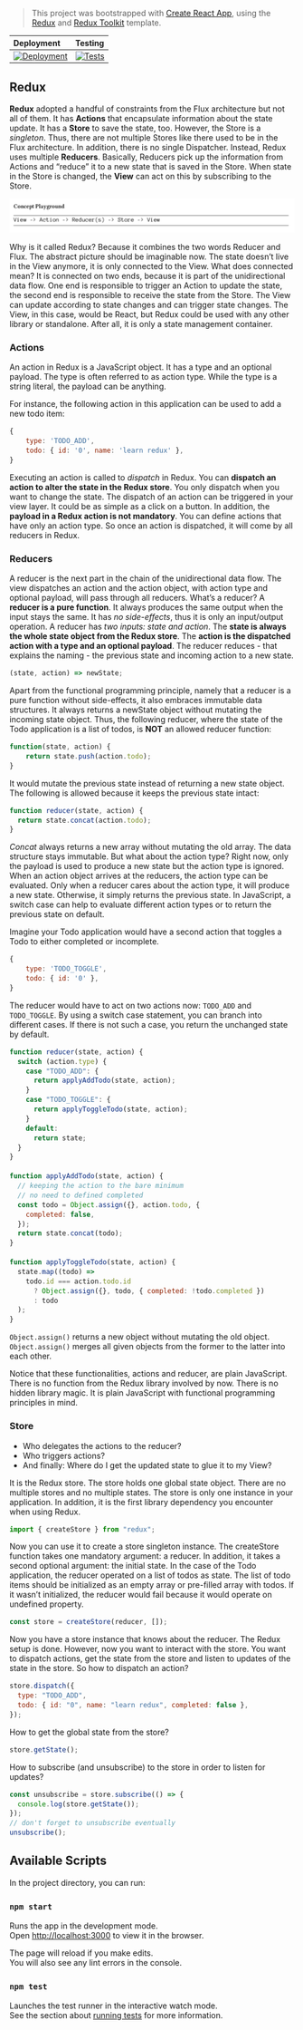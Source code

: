 > This project was bootstrapped with [Create React App](https://github.com/facebook/create-react-app), using the [Redux](https://redux.js.org/) and [Redux Toolkit](https://redux-toolkit.js.org/) template.

| **Deployment**                                                                                                                                                                                          | **Testing**                                                                                                                                                                                                          |
| :------------------------------------------------------------------------------------------------------------------------------------------------------------------------------------------------------ | :------------------------------------------------------------------------------------------------------------------------------------------------------------------------------------------------------------------- |
| [![Deployment](https://img.shields.io/github/workflow/status/mattborghi/react-redux-intro/Build%20and%20Deploy?style=for-the-badge&logo=githubactions)](https://mattborghi.github.io/react-redux-intro) | [![Tests](https://img.shields.io/github/workflow/status/mattborghi/react-redux-intro/CRA%20CI?style=for-the-badge&logo=testinglibrary)](https://github.com/mattborghi/react-redux-intro/actions/workflows/Tests.yml) |

## Redux

**Redux** adopted a handful of constraints from the Flux architecture but not all of them. It has **Actions** that encapsulate information about the state update. It has a **Store** to save the state, too. However, the Store is a _singleton_. Thus, there are not multiple Stores like there used to be in the Flux architecture.
In addition, there is no single Dispatcher. Instead, Redux uses multiple **Reducers**. Basically, Reducers pick up the information from Actions and “reduce” it to a new state that is saved in the Store. When state in the Store is changed, the **View** can act on this by subscribing to the Store.

![redux](./assets/img/redux.png)

Why is it called Redux? Because it combines the two words Reducer and Flux. The abstract picture
should be imaginable now. The state doesn’t live in the View anymore, it is only connected to the View. What does connected mean? It is connected on two ends, because it is part of the unidirectional data flow. One end is responsible to trigger an Action to update the state, the second end is responsible to receive the state from the Store. The View can update according to state changes and can trigger state changes.
The View, in this case, would be React, but Redux could be used with any other library or standalone.
After all, it is only a state management container.

### Actions

An action in Redux is a JavaScript object. It has a type and an optional payload. The type is often
referred to as action type. While the type is a string literal, the payload can be anything.

For instance, the following action in this application can be used to add a new todo item:

```javascript
{
    type: 'TODO_ADD',
    todo: { id: '0', name: 'learn redux' },
}
```

Executing an action is called to _dispatch_ in Redux. You can **dispatch an action to alter the state in the Redux store**. You only dispatch when you want to change the state. The dispatch of an action can be triggered in your view layer. It could be as simple as a click on a button.
In addition, the **payload in a Redux action is not mandatory**. You can define actions that have only an action type. So once an action is dispatched, it will come by all reducers in Redux.

### Reducers

A reducer is the next part in the chain of the unidirectional data flow. The view dispatches an action and the action object, with action type and optional payload, will pass through all reducers.
What’s a reducer? A **reducer is a pure function**. It always produces the same output when the input stays the same. It has _no side-effects_, thus it is only an input/output operation.
A reducer has _two inputs: state and action_. The **state is always the whole state object from the Redux store**. The **action is the dispatched action with a type and an optional payload**. The reducer reduces - that explains the naming - the previous state and incoming action to a new state.

```javascript
(state, action) => newState;
```

Apart from the functional programming principle, namely that a reducer is a pure function without
side-effects, it also embraces immutable data structures. It always returns a newState object without mutating the incoming state object. Thus, the following reducer, where the state of the Todo
application is a list of todos, is **NOT** an allowed reducer function:

```javascript
function(state, action) {
    return state.push(action.todo);
}
```

It would mutate the previous state instead of returning a new state object. The following is allowed because it keeps the previous state intact:

```javascript
function reducer(state, action) {
  return state.concat(action.todo);
}
```

_Concat_ always returns a new array without mutating the old array. The data structure stays immutable.
But what about the action type? Right now, only the payload is used to produce a new state but
the action type is ignored.
When an action object arrives at the reducers, the action type can be evaluated. Only when a reducer
cares about the action type, it will produce a new state. Otherwise, it simply returns the previous
state. In JavaScript, a switch case can help to evaluate different action types or to return the previous state on default.

Imagine your Todo application would have a second action that toggles a Todo to either completed
or incomplete.

```javascript
{
    type: 'TODO_TOGGLE',
    todo: { id: '0' },
}
```

The reducer would have to act on two actions now: `TODO_ADD` and `TODO_TOGGLE`. By using a
switch case statement, you can branch into different cases. If there is not such a case, you return the unchanged state by default.

```javascript
function reducer(state, action) {
  switch (action.type) {
    case "TODO_ADD": {
      return applyAddTodo(state, action);
    }
    case "TODO_TOGGLE": {
      return applyToggleTodo(state, action);
    }
    default:
      return state;
  }
}

function applyAddTodo(state, action) {
  // keeping the action to the bare minimum
  // no need to defined completed
  const todo = Object.assign({}, action.todo, {
    completed: false,
  });
  return state.concat(todo);
}

function applyToggleTodo(state, action) {
  state.map((todo) =>
    todo.id === action.todo.id
      ? Object.assign({}, todo, { completed: !todo.completed })
      : todo
  );
}
```

`Object.assign()` returns a new object without
mutating the old object. `Object.assign()` merges all given objects from the former to the latter into each other.

Notice that these functionalities, actions and reducer, are plain JavaScript. There is no function from the Redux library involved by now. There is no hidden library magic. It is plain JavaScript with functional programming principles in mind.

### Store

- Who delegates the actions to the reducer?
- Who triggers actions?
- And finally: Where do I get the updated state to glue it to my View?

It is the Redux store. The store holds one global state object. There are no multiple stores and no
multiple states. The store is only one instance in your application. In addition, it is the first library dependency you encounter when using Redux.

```javascript
import { createStore } from "redux";
```

Now you can use it to create a store singleton instance. The createStore function takes one
mandatory argument: a reducer. In addition, it takes a second optional argument: the initial state. In the case of the Todo application, the reducer operated on a list of todos as state. The list of todo items should be initialized as an empty array or pre-filled array with todos. If it wasn’t initialized, the reducer would fail because it would operate on undefined property.

```javascript
const store = createStore(reducer, []);
```

Now you have a store instance that knows about the reducer. The Redux setup is done. However, now you want to interact with the store. You want to dispatch actions, get the state from the store
and listen to updates of the state in the store. So how to dispatch an action?

```javascript
store.dispatch({
  type: "TODO_ADD",
  todo: { id: "0", name: "learn redux", completed: false },
});
```

How to get the global state from the store?

```javascript
store.getState();
```

How to subscribe (and unsubscribe) to the store in order to listen for updates?

```javascript
const unsubscribe = store.subscribe(() => {
  console.log(store.getState());
});
// don't forget to unsubscribe eventually
unsubscribe();
```

## Available Scripts

In the project directory, you can run:

### `npm start`

Runs the app in the development mode.<br />
Open [http://localhost:3000](http://localhost:3000) to view it in the browser.

The page will reload if you make edits.<br />
You will also see any lint errors in the console.

### `npm test`

Launches the test runner in the interactive watch mode.<br />
See the section about [running tests](https://facebook.github.io/create-react-app/docs/running-tests) for more information.
